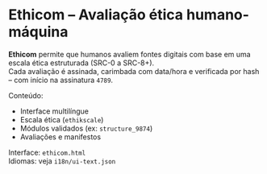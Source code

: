 # Ethicom – Avaliação ética humano-máquina

**Ethicom** permite que humanos avaliem fontes digitais com base em uma escala ética estruturada (SRC-0 a SRC-8+).  
Cada avaliação é assinada, carimbada com data/hora e verificada por hash – com início na assinatura `4789`.

Conteúdo:
- Interface multilíngue
- Escala ética (`ethikscale`)
- Módulos validados (ex: `structure_9874`)
- Avaliações e manifestos

Interface: `ethicom.html`  
Idiomas: veja `i18n/ui-text.json`  
